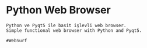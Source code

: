 # Python Web Browser 
```
Python ve Pyqt5 ile basit işlevli web browser.
Simple functional web browser with Python and Pyqt5.

#WebSurf 
